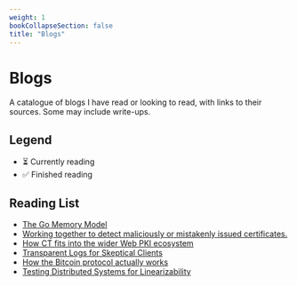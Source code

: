 ```yaml
---
weight: 1
bookCollapseSection: false
title: "Blogs"
---
```


# Blogs

A catalogue of blogs I have read or looking to read, with links to their sources. Some may include write-ups.

## Legend
- ⏳ Currently reading
- ✅ Finished reading

## Reading List
- [The Go Memory Model](https://go.dev/ref/mem)
- [Working together to detect maliciously or mistakenly issued certificates.](https://certificate.transparency.dev/)
- [How CT fits into the wider Web PKI ecosystem](https://certificate.transparency.dev/howctworks/)
- [Transparent Logs for Skeptical Clients](https://research.swtch.com/tlog)
- [How the Bitcoin protocol actually works](https://michaelnielsen.org/ddi/how-the-bitcoin-protocol-actually-works/)
- [Testing Distributed Systems for Linearizability](https://anishathalye.com/testing-distributed-systems-for-linearizability/)
